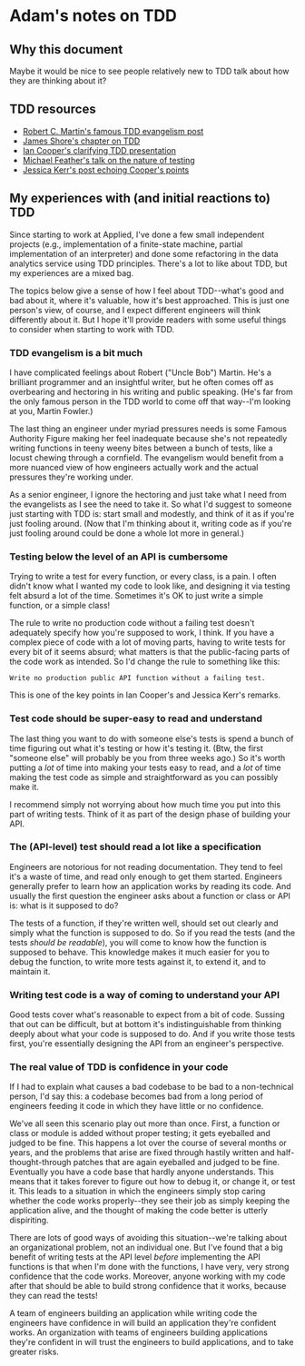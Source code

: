 # Adam's notes on TDD

## Why this document

Maybe it would be nice to see people relatively new to TDD talk about how they
are thinking about it?

## TDD resources

- [Robert C. Martin's famous TDD evangelism
post](http://butunclebob.com/ArticleS.UncleBob.TheThreeRulesOfTdd)
- [James Shore's chapter on
TDD](https://www.jamesshore.com/Agile-Book/test_driven_development.html)
- [Ian Cooper's clarifying TDD presentation](https://dave.cheney.net/2018/10/15/internets-of-interest-7-ian-cooper-on-test-driven-development)
- [Michael Feather's talk on the nature of
testing](https://www.youtube.com/watch?v=gmasnR_Cml0)
- [Jessica Kerr's post echoing Cooper's points](https://blog.jessitron.com/2014/09/04/tdd-is-dead-long-live-tdd/)

## My experiences with (and initial reactions to) TDD

Since starting to work at Applied, I've done a few small independent projects 
(e.g., implementation of a finite-state machine, partial implementation of an
interpreter) and done some refactoring in the data analytics service using TDD
principles. There's a lot to like about TDD, but my experiences are a mixed bag.

The topics below give a sense of how I feel about TDD--what's good and bad about
it, where it's valuable, how it's best approached. This is just one person's view,
of course, and I expect different engineers will think differently about it. But
I hope it'll provide readers with some useful things to consider when starting
to work with TDD.

### TDD evangelism is a bit much

I have complicated feelings about Robert ("Uncle Bob") Martin. He's a brilliant
programmer and an insightful writer, but he often comes off as overbearing and
hectoring in his writing and public speaking. (He's far from the only famous
person in the TDD world to come off that way--I'm looking at you, Martin
Fowler.)

The last thing an engineer under myriad pressures needs is some Famous Authority
Figure making her feel inadequate because she's not repeatedly writing functions
in teeny weeny bites between a bunch of tests, like a locust chewing through a
cornfield. The evangelism would benefit from a more nuanced view of how
engineers actually work and the actual pressures they're working under.

As a senior engineer, I ignore the hectoring and just take what I need from the
evangelists as I see the need to take it. So what I'd suggest to someone just
starting with TDD is: start small and modestly, and think of it as if you're
just fooling around. (Now that I'm thinking about it, writing code as if you're
just fooling around could be done a whole lot more in general.)

### Testing below the level of an API is cumbersome

Trying to write a test for every function, or every class, is a pain. I often
didn't know what I wanted my code to look like, and designing it via testing
felt absurd a lot of the time. Sometimes it's OK to just write a simple
function, or a simple class!

The rule to write no production code without a failing test doesn't adequately
specify how you're supposed to work, I think. If you have a complex piece of
code with a lot of moving parts, having to write tests for every bit of it seems
absurd; what matters is that the public-facing parts of the code work as
intended. So I'd change the rule to something like this:
```
Write no production public API function without a failing test.
```
This is one of the key points in Ian Cooper's and Jessica Kerr's remarks.

### Test code should be super-easy to read and understand

The last thing you want to do with someone else's tests is spend a bunch of time
figuring out what it's testing or how it's testing it. (Btw, the first "someone
else" will probably be you from three weeks ago.) So it's worth putting a _lot_
of time into making your tests easy to read, and a _lot_ of time making the test
code as simple and straightforward as you can possibly make it.

I recommend simply not worrying about how much time you put into this part of
writing tests. Think of it as part of the design phase of building your API.

### The (API-level) test should read a lot like a specification

Engineers are notorious for not reading documentation. They tend to feel it's a
waste of time, and read only enough to get them started. Engineers generally
prefer to learn how an application works by reading its code. And usually the
first question the engineer asks about a function or class or API is: what is it
supposed to do?

The tests of a function, if they're written well, should set out clearly and simply
what the function is supposed to do. So if you read the tests (and the tests
_should be readable_), you will come to know how the function is supposed to
behave. This knowledge makes it much easier for you to debug the function, to
write more tests against it, to extend it, and to maintain it.

### Writing test code is a way of coming to understand your API

Good tests cover what's reasonable to expect from a bit of code. Sussing that
out can be difficult, but at bottom it's indistinguishable from thinking deeply
about what your code is supposed to do. And if you write those tests first,
you're essentially designing the API from an engineer's perspective.

### The real value of TDD is confidence in your code

If I had to explain what causes a bad codebase to be bad to a non-technical
person, I'd say this: a codebase becomes bad from a long period of engineers
feeding it code in which they have little or no confidence.

We've all seen this scenario play out more than once. First, a function or class
or module is added without proper testing; it gets eyeballed and judged to be
fine. This happens a lot over the course of several months or years, and the
problems that arise are fixed through hastily written and half-thought-through
patches that are again eyeballed and judged to be fine.  Eventually you have a
code base that hardly anyone understands. This means that it takes forever to
figure out how to debug it, or change it, or test it. This leads to a situation
in which the engineers simply stop caring whether the code works properly--they
see their job as simply keeping the application alive, and the thought of making
the code better is utterly dispiriting.

There are lots of good ways of avoiding this situation--we're talking about an
organizational problem, not an individual one. But I've found that a big benefit
of writing tests at the API level _before_ implementing the API functions is
that when I'm done with the functions, I have very, very strong confidence that
the code works. Moreover, anyone working with my code after that should be able
to build strong confidence that it works, because they can read the tests!

A team of engineers building an application while writing code the engineers
have confidence in will build an application they're confident works. An
organization with teams of engineers building applications they're confident in
will trust the engineers to build applications, and to take greater risks.
